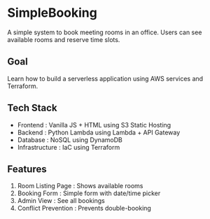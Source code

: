# SimpleBooking
A simple system to book meeting rooms in an office. Users can see available rooms and reserve time slots.

## Goal
Learn how to build a serverless application using AWS services and Terraform.

## Tech Stack
- Frontend : Vanilla JS + HTML using S3 Static Hosting
- Backend : Python Lambda using Lambda + API Gateway
- Database : NoSQL using DynamoDB
- Infrastructure : IaC using Terraform

## Features
1. Room Listing Page : Shows available rooms
2. Booking Form : Simple form with date/time picker
3. Admin View : See all bookings
4. Conflict Prevention : Prevents double-booking
